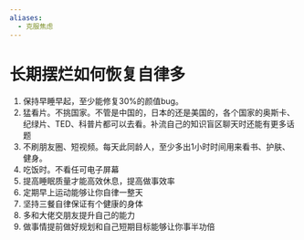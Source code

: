 ```yaml
---
aliases:
  - 克服焦虑
---
```

# 长期摆烂如何恢复自律多
1. 保持早睡早起，至少能修复30%的颜值bug。 
2. 猛看片。不挑国家。不管是中国的，日本的还是美国的，各个国家的奥斯卡、纪绿片、TED、科普片都可以去看。补流自己的知识盲区聊天时还能有更多话题 
3. 不刷朋友圈、短视频。每天此同龄人，至少多出1小时时间用来看书、护肤、健身。 
4. 吃饭时。不看任可电子屏幕 
5. 提高睡眠质量才能高效休息，提高做事效率 
6. 定期早上运动能够让你自律一整天 
7. 坚持三餐自律保证有个健康的身体 
8. 多和大佬交朋友提升自己的能力 
9. 做事情提前做好规划和自己短期目标能够让你事半功倍